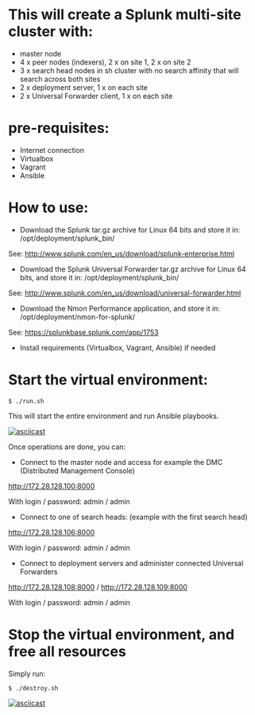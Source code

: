 # This will create a Splunk multi-site cluster with:

- master node
- 4 x peer nodes (indexers), 2 x on site 1, 2 x on site 2 
- 3 x search head nodes in sh cluster with no search affinity that will search across both sites
- 2 x deployment server, 1 x on each site
- 2 x Universal Forwarder client, 1 x on each site

# pre-requisites:

- Internet connection
- Virtualbox
- Vagrant
- Ansible

# How to use:

* Download the Splunk tar.gz archive for Linux 64 bits and store it in: /opt/deployment/splunk_bin/

See: http://www.splunk.com/en_us/download/splunk-enterprise.html

* Download the Splunk Universal Forwarder tar.gz archive for Linux 64 bits, and store it in: /opt/deployment/splunk_bin/

See: http://www.splunk.com/en_us/download/universal-forwarder.html

* Download the Nmon Performance application, and store it in: /opt/deployment/nmon-for-splunk/

See: https://splunkbase.splunk.com/app/1753

* Install requirements (Virtualbox, Vagrant, Ansible) if needed

# Start the virtual environment:

`$ ./run.sh`

This will start the entire environment and run Ansible playbooks.

[![asciicast](https://asciinema.org/a/346ea0a2394tiddxx7fil071q.png)](https://asciinema.org/a/346ea0a2394tiddxx7fil071q?speed=15)

Once operations are done, you can:

* Connect to the master node and access for example the DMC (Distributed Management Console)

http://172.28.128.100:8000

With login / password: admin / admin

* Connect to one of search heads: (example with the first search head)

http://172.28.128.106:8000

With login / password: admin / admin

* Connect to deployment servers and administer connected Universal Forwarders

http://172.28.128.108:8000 / http://172.28.128.109:8000

With login / password: admin / admin

# Stop the virtual environment, and free all resources

Simply run:

`$ ./destroy.sh`

[![asciicast](https://asciinema.org/a/dr0sjtkebluvvk42yhp92imz7.png)](https://asciinema.org/a/dr0sjtkebluvvk42yhp92imz7?speed=15)
